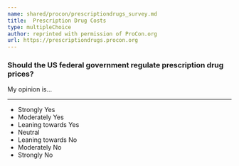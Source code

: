 ```yaml
---
name: shared/procon/prescriptiondrugs_survey.md
title:  Prescription Drug Costs 
type: multipleChoice
author: reprinted with permission of ProCon.org
url: https://prescriptiondrugs.procon.org 
---
```


###  Should the US federal government regulate prescription drug prices?

My opinion is...

---

- Strongly Yes
- Moderately Yes
- Leaning towards Yes
- Neutral
- Leaning towards No
- Moderately No
- Strongly No

